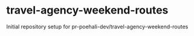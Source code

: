 # travel-agency-weekend-routes

Initial repository setup for pr-poehali-dev/travel-agency-weekend-routes